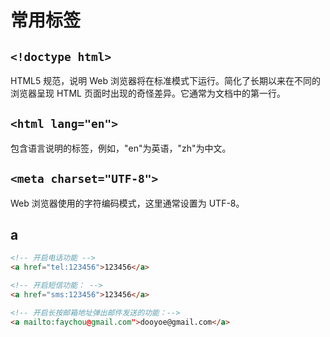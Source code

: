 # 常用标签

## `<!doctype html>`
HTML5 规范，说明 Web 浏览器将在标准模式下运行。简化了长期以来在不同的浏览器呈现 HTML 页面时出现的奇怪差异。它通常为文档中的第一行。

## `<html lang="en">`
包含语言说明的标签，例如，"en"为英语，"zh"为中文。

## `<meta charset="UTF-8">`
Web 浏览器使用的字符编码模式，这里通常设置为 UTF-8。

## a
``` html
<!-- 开启电话功能 -->
<a href="tel:123456">123456</a>

<!-- 开启短信功能： -->
<a href="sms:123456">123456</a> 

<!-- 开启长按邮箱地址弹出邮件发送的功能：-->
<a mailto:faychou@gmail.com">dooyoe@gmail.com</a> 
```